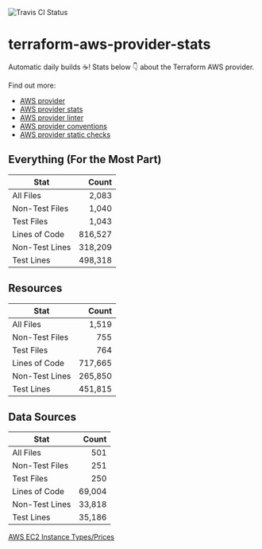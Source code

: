 ![Travis CI Status](https://travis-ci.org/YakDriver/terraform-aws-provider-stats.svg?branch=main)
# terraform-aws-provider-stats

Automatic daily builds :coffee:! Stats below :point_down: about the Terraform AWS provider.

Find out more:
* [AWS provider](https://github.com/terraform-providers/terraform-provider-aws)
* [AWS provider stats](https://github.com/YakDriver/terraform-aws-provider-stats)
* [AWS provider linter](https://github.com/terraform-providers/terraform-provider-aws/tree/master/awsproviderlint)
* [AWS provider conventions](https://github.com/YakDriver/terraform-aws-conventions)
* [AWS provider static checks](https://github.com/YakDriver/terraform-aws-provider-static-checks)



## Everything (For the Most Part)

|  Stat  |  Count  |
| ------------- | -------------: |
|  All Files  |  2,083  |
|  Non-Test Files  |  1,040  |
|  Test Files  |  1,043  |
|  Lines of Code  |  816,527  |
|  Non-Test Lines  |  318,209  |
|  Test Lines  |  498,318  |



## Resources

|  Stat  |  Count  |
| ------------- | -------------: |
|  All Files  |  1,519  |
|  Non-Test Files  |  755  |
|  Test Files  |  764  |
|  Lines of Code  |  717,665  |
|  Non-Test Lines  |  265,850  |
|  Test Lines  |  451,815  |



## Data Sources

|  Stat  |  Count  |
| ------------- | -------------: |
|  All Files  |  501  |
|  Non-Test Files  |  251  |
|  Test Files  |  250  |
|  Lines of Code  |  69,004  |
|  Non-Test Lines  |  33,818  |
|  Test Lines  |  35,186  |




[AWS EC2 Instance Types/Prices](https://github.com/YakDriver/aws-ec2-instance-types)
